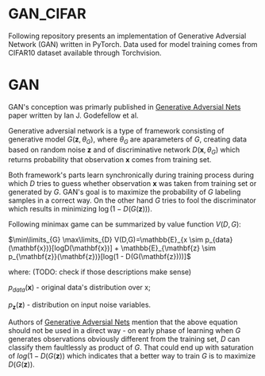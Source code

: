 # GAN_CIFAR
Following repository presents an implementation of Generative Adversial Network (GAN) written in PyTorch. Data used for model training comes from CIFAR10 dataset available through Torchvision.

# GAN
GAN's conception was primarly published in [Generative Adversial Nets](https://arxiv.org/abs/1406.2661) paper written by Ian J. Godefellow et al. 

Generative adversial network is a type of framework consisting of generative model $G(\mathbf{z}, \theta_G)$, where $\theta_G$ are aparameters of $G$, creating data based on random noise $\mathbf{z}$ and of discriminative network $D(\mathbf{x}, \theta_G)$ which returns probability that observation $\mathbf{x}$ comes from training set.

Both framework's parts learn synchronically during training process during which $D$ tries to guess whether observation $\mathbf{x}$ was taken from training set or generated by $G$. GAN's goal is to maximize the probability of $G$ labeling samples in a correct way. On the other hand $G$ tries to fool the discriminator which results in minimizing $\log(1 - D(G(\mathbf{z})))$.

Following minimax game can be summarized by value function $V(D,G)$:

$\min\limits_{G} \max\limits_{D} V(D,G)=\mathbb{E}_{x \sim p_{data}(\mathbf{x})}[logD(\mathbf{x})] + \mathbb{E}_{\mathbf{z} \sim p_{\mathbf{z}}(\mathbf{z})}[log(1 - D(G(\mathbf{z})))]$

where: (TODO: check if those descriptions make sense)

$p_{data}(\mathbf{x})$ - original data's distribution over x; 

$p_{\mathbf{z}}(\mathbf{z})$ -  distribution on input noise variables.

Authors of [Generative Adversial Nets](https://arxiv.org/abs/1406.2661) mention that the above equation should not be used in a direct way - on early phase of learning when $G$ generates observations obviously different from the training set, $D$ can classify them faultlessly as product of $G$. That could end up with saturation of $log(1 - D(G(\mathbf{z}))$ which indicates that a better way to train $G$ is to maximize $D(G(\mathbf{z}))$.
